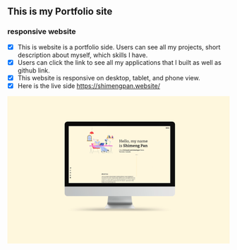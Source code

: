 ## This is my Portfolio site 
### responsive website
- [X] This is website is a portfolio side. Users can see all my projects, short description about myself, which skills I have. 
- [X] Users can click the link to see all my applications that I built as well as github link.
- [X] This website is responsive on desktop, tablet, and phone view.
- [X] Here is the live side https://shimengpan.website/
 <img src="images/v0.jpg" />